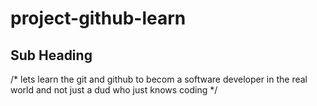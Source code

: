 # project-github-learn
## Sub Heading
/* lets learn the git and github to becom a software developer in the real world and not just a dud who just knows coding */

